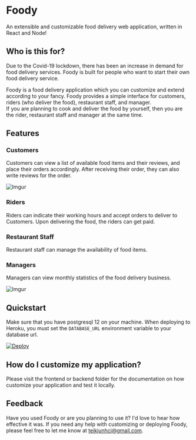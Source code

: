 # Foody
An extensible and customizable food delivery web application, written in React and Node!

## Who is this for?  
Due to the Covid-19 lockdown, there has been an increase in demand for food delivery services.
Foody is built for people who want to start their own food delivery service.

Foody is a food delivery application which you can customize and extend according to your fancy. 
Foody provides a simple interface for customers, riders (who deliver the food), restaurant staff, and manager.  
If you are planning to cook and deliver the food by yourself, then you are the rider, restaurant staff and manager at the same time.

## Features
### Customers
Customers can view a list of available food items and their reviews, and place their orders accordingly. 
After receiving their order, they can also write reviews for the order.

![Imgur](https://imgur.com/WxAvR6Y.png)

### Riders
Riders can indicate their working hours and accept orders to deliver to Customers. Upon delivering the food, the riders can get paid.

### Restaurant Staff
Restaurant staff can manage the availability of food items.


### Managers
Managers can view monthly statistics of the food delivery business.

![Imgur](https://imgur.com/6JZQxcW.png)

## Quickstart
Make sure that you have postgresql 12 on your machine.
When deploying to Heroku, you must set the `DATABASE_URL` environment variable to your database url.

[![Deploy](https://www.herokucdn.com/deploy/button.svg)](https://id.heroku.com/login)

## How do I customize my application?
Please visit the frontend or backend folder for the documentation on how customize your application and test it locally.

## Feedback 
Have you used Foody or are you planning to use it? I'd love to hear how effective it was. 
If you need any help with customizing or deploying Foody, please feel free to let me know at teikjunhci@gmail.com.

